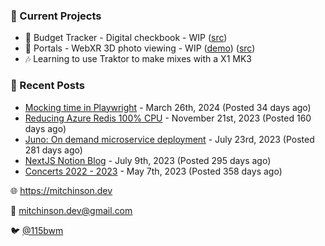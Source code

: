 ### 📌 Current Projects
- 💸 Budget Tracker - Digital checkbook - WIP ([src](https://github.com/bmitchinson/budget-entry))
- 📸 Portals - WebXR 3D photo viewing - WIP ([demo](https://portals.mitchinson.dev/)) ([src](https://github.com/bmitchinson/vr-jpg-viewer-webxr))
- 🎶 Learning to use Traktor to make mixes with a X1 MK3

### 📝 Recent Posts

- [Mocking time in Playwright](https://blog.mitchinson.dev/playwright-mock-time) - March 26th, 2024 (Posted 34 days ago)
- [Reducing Azure Redis 100% CPU](https://blog.mitchinson.dev/redis-cpu) - November 21st, 2023 (Posted 160 days ago)
- [Juno: On demand microservice deployment](https://blog.mitchinson.dev/juno) - July 23rd, 2023 (Posted 281 days ago)
- [NextJS Notion Blog](https://blog.mitchinson.dev/blog-2023) - July 9th, 2023 (Posted 295 days ago)
- [Concerts 2022 - 2023](https://blog.mitchinson.dev/concerts-2023) - May 7th, 2023 (Posted 358 days ago)

🌐 https://mitchinson.dev

💌 mitchinson.dev@gmail.com

🐦 [@115bwm](https://twitter.com/115bwm)